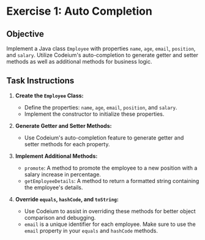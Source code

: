 # Exercise 1: Auto Completion

## Objective

Implement a Java class `Employee` with properties `name`, `age`, `email`, `position`, and `salary`. Utilize Codeium's auto-completion to generate getter and setter methods as well as additional methods for business logic.

## Task Instructions

1. **Create the `Employee` Class:**
    - Define the properties: `name`, `age`, `email`, `position`, and `salary`.
    - Implement the constructor to initialize these properties.

2. **Generate Getter and Setter Methods:**
    - Use Codeium's auto-completion feature to generate getter and setter methods for each property.

3. **Implement Additional Methods:**
    - `promote`: A method to promote the employee to a new position with a salary increase in percentage.
    - `getEmployeeDetails`: A method to return a formatted string containing the employee's details.

4. **Override `equals`, `hashCode`, and `toString`:**
    - Use Codeium to assist in overriding these methods for better object comparison and debugging.
    - `email` is a unique identifier for each employee. Make sure to use the `email` property in your `equals` and `hashCode` methods.
    
